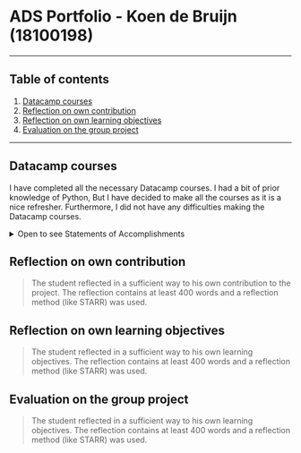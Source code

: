 # ADS Portfolio - Koen de Bruijn (18100198)

<hr>

## Table of contents

1.  [Datacamp courses](#datacamp-courses)
2.  [Reflection on own contribution](#reflection-on-own-contribution)
3.  [Reflection on own learning objectives](#reflection-on-own-learning-objectives)
4.  [Evaluation on the group project](#Evaluation-on-the-group-project)

<hr>

## Datacamp courses

I have completed all the necessary Datacamp courses. I had a bit of prior knowledge of Python, But I have decided to make all the courses as it is a nice refresher. Furthermore, I did not have any difficulties making the Datacamp courses.

<details>
<summary>Open to see Statements of Accomplishments</summary>

![cert](./datacamp/cert1.png)
![cert](./datacamp/cert2.png)
![cert](./datacamp/cert3.png)
![cert](./datacamp/cert4.png)
![cert](./datacamp/cert5.png)
![cert](./datacamp/cert6.png)
![cert](./datacamp/cert7.png)
![cert](./datacamp/cert8.png)
![cert](./datacamp/cert9.png)
![cert](./datacamp/cert10.png)
![cert](./datacamp/cert11.png)
![cert](./datacamp/cert12.png)
![cert](./datacamp/cert13.png)
![cert](./datacamp/cert14.png)
![cert](./datacamp/cert15.png)
![cert](./datacamp/cert16.png)

</details>

## Reflection on own contribution

> The student reflected in a sufficient way to his own contribution to the project. The reflection contains at least 400 words and a reflection method (like STARR) was used.

## Reflection on own learning objectives

> The student reflected in a sufficient way to his own learning objectives. The reflection contains at least 400 words and a reflection method (like STARR) was used.

## Evaluation on the group project

> The student reflected in a sufficient way to his own learning objectives. The reflection contains at least 400 words and a reflection method (like STARR) was used.
